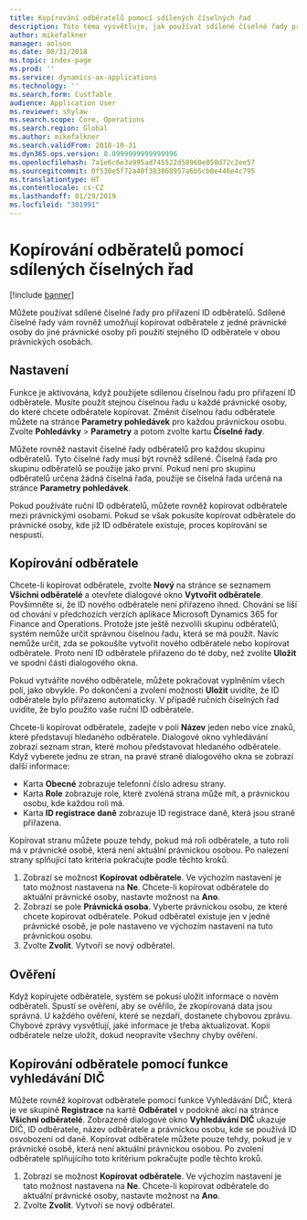```yaml
---
title: Kopírování odběratelů pomocí sdílených číselných řad
description: Toto téma vysvětluje, jak používat sdílené číselné řady pro kopírování odběratele do jiné právnické osoby při zachování stejného ID odběratele.
author: mikefalkner
manager: aolson
ms.date: 08/31/2018
ms.topic: index-page
ms.prod: ''
ms.service: dynamics-ax-applications
ms.technology: ''
ms.search.form: CustTable
audience: Application User
ms.reviewer: shylaw
ms.search.scope: Core, Operations
ms.search.region: Global
ms.author: mikefalkner
ms.search.validFrom: 2018-10-31
ms.dyn365.ops.version: 8.0999999999999996
ms.openlocfilehash: 7a1e6c6e3a995ad745522d58960e850d72c2ee57
ms.sourcegitcommit: 0f530e5f72a40f383868957a6b5cb0e446e4c795
ms.translationtype: HT
ms.contentlocale: cs-CZ
ms.lasthandoff: 01/29/2019
ms.locfileid: "301991"
---
```

# <a name="copy-customers-by-using-shared-number-sequences"></a>Kopírování odběratelů pomocí sdílených číselných řad

[!include [banner](../includes/banner.md)]

Můžete používat sdílené číselné řady pro přiřazení ID odběratelů. Sdílené číselné řady vám rovněž umožňují kopírovat odběratele z jedné právnické osoby do jiné právnické osoby při použití stejného ID odběratele v obou právnických osobách.

## <a name="setup"></a>Nastavení

Funkce je aktivována, když použijete sdílenou číselnou řadu pro přiřazení ID odběratele. Musíte použít stejnou číselnou řadu u každé právnické osoby, do které chcete odběratele kopírovat. Změnit číselnou řadu odběratele můžete na stránce **Parametry pohledávek** pro každou právnickou osobu. Zvolte **Pohledávky** \> **Parametry** a potom zvolte kartu **Číselné řady**.

Můžete rovněž nastavit číselné řady odběratelů pro každou skupinu odběratelů. Tyto číselné řady musí být rovněž sdílené. Číselná řada pro skupinu odběratelů se použije jako první. Pokud není pro skupinu odběratelů určena žádná číselná řada, použije se číselná řada určená na stránce **Parametry pohledávek**.

Pokud používáte ruční ID odběratelů, můžete rovněž kopírovat odběratele mezi právnickými osobami. Pokud se však pokusíte kopírovat odběratele do právnické osoby, kde již ID odběratele existuje, proces kopírování se nespustí.

## <a name="copy-a-customer"></a>Kopírování odběratele

Chcete-li kopírovat odběratele, zvolte **Nový** na stránce se seznamem **Všichni odběratelé** a otevřete dialogové okno **Vytvořit odběratele**. Povšimněte si, že ID nového odběratele není přiřazeno ihned. Chování se liší od chování v předchozích verzích aplikace Microsoft Dynamics 365 for Finance and Operations. Protože jste ještě nezvolili skupinu odběratelů, systém nemůže určit správnou číselnou řadu, která se má použít. Navíc nemůže určit, zda se pokoušíte vytvořit nového odběratele nebo kopírovat odběratele. Proto není ID odběratele přiřazeno do té doby, než zvolíte **Uložit** ve spodní části dialogového okna.

Pokud vytváříte nového odběratele, můžete pokračovat vyplněním všech polí, jako obvykle. Po dokončení a zvolení možnosti **Uložit** uvidíte, že ID odběratele bylo přiřazeno automaticky. V případě ručních číselných řad uvidíte, že bylo použito vaše ruční ID odběratele.

Chcete-li kopírovat odběratele, zadejte v poli **Název** jeden nebo více znaků, které představují hledaného odběratele. Dialogové okno vyhledávání zobrazí seznam stran, které mohou představovat hledaného odběratele. Když vyberete jednu ze stran, na pravé straně dialogového okna se zobrazí další informace:

- Karta **Obecné** zobrazuje telefonní číslo adresu strany.
- Karta **Role** zobrazuje role, které zvolená strana může mít, a právnickou osobu, kde každou roli má.
- Karta **ID registrace daně** zobrazuje ID registrace daně, která jsou straně přiřazena.

Kopírovat stranu můžete pouze tehdy, pokud má roli odběratele, a tuto roli má v právnické osobě, která není aktuální právnickou osobou. Po nalezení strany splňující tato kritéria pokračujte podle těchto kroků.

1. Zobrazí se možnost **Kopírovat odběratele**. Ve výchozím nastavení je tato možnost nastavena na **Ne**. Chcete-li kopírovat odběratele do aktuální právnické osoby, nastavte možnost na **Ano**. 
2. Zobrazí se pole **Právnická osoba**. Vyberte právnickou osobu, ze které chcete kopírovat odběratele. Pokud odběratel existuje jen v jedné právnické osobě, je pole nastaveno ve výchozím nastavení na tuto právnickou osobu.
3. Zvolte **Zvolit**. Vytvoří se nový odběratel.

## <a name="validation"></a>Ověření

Když kopírujete odběratele, systém se pokusí uložit informace o novém odběrateli. Spustí se ověření, aby se ověřilo, že zkopírovaná data jsou správná. U každého ověření, které se nezdaří, dostanete chybovou zprávu. Chybové zprávy vysvětlují, jaké informace je třeba aktualizovat. Kopii odběratele nelze uložit, dokud neopravíte všechny chyby ověření.

## <a name="copy-a-customer-by-using-tax-exempt-number-search-feature"></a>Kopírování odběratele pomocí funkce vyhledávání DIČ

Můžete rovněž kopírovat odběratele pomocí funkce Vyhledávání DIČ, která je ve skupině **Registrace** na kartě **Odběratel** v podokně akcí na stránce **Všichni odběratelé**. Zobrazené dialogové okno **Vyhledávání DIČ** ukazuje DIČ, ID odběratele, název odběratele a právnickou osobu, kde se používá ID osvobození od daně. Kopírovat odběratele můžete pouze tehdy, pokud je v právnické osobě, která není aktuální právnickou osobou. Po zvolení odběratele splňujícího toto kritérium pokračujte podle těchto kroků.

1. Zobrazí se možnost **Kopírovat odběratele**. Ve výchozím nastavení je tato možnost nastavena na **Ne**. Chcete-li kopírovat odběratele do aktuální právnické osoby, nastavte možnost na **Ano**. 
2. Zvolte **Zvolit**. Vytvoří se nový odběratel.
